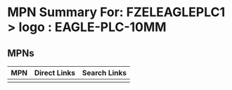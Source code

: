 



# MPN Summary For: FZELEAGLEPLC1 > logo : EAGLE-PLC-10MM

## MPNs
  

|MPN|Direct Links|Search Links|
| :--- | :--- | :--- |
||||
